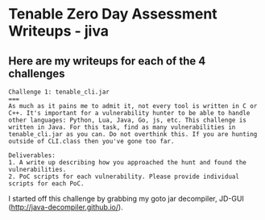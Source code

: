 # Tenable Zero Day Assessment Writeups - jiva

## Here are my writeups for each of the 4 challenges

```
Challenge 1: tenable_cli.jar
===
As much as it pains me to admit it, not every tool is written in C or C++. It's important for a vulnerability hunter to be able to handle other languages: Python, Lua, Java, Go, js, etc. This challenge is written in Java. For this task, find as many vulnerabilities in tenable_cli.jar as you can. Do not overthink this. If you are hunting outside of CLI.class then you've gone too far.

Deliverables:
1. A write up describing how you approached the hunt and found the vulnerabilities.
2. PoC scripts for each vulnerability. Please provide individual scripts for each PoC.
```

I started off this challenge by grabbing my goto jar decompiler, JD-GUI (http://java-decompiler.github.io/).

